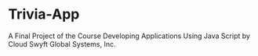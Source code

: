 # Trivia-App
A Final Project of the Course Developing Applications Using Java Script by Cloud Swyft Global Systems, Inc.
